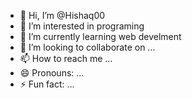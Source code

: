 - 👋 Hi, I’m @Hishaq00
- 👀 I’m interested in programing
- 🌱 I’m currently learning web develment
- 💞️ I’m looking to collaborate on ...
- 📫 How to reach me ...
- 😄 Pronouns: ...
- ⚡ Fun fact: ...

<!---
Hishaq00/Hishaq00 is a ✨ special ✨ repository because its `README.md` (this file) appears on your GitHub profile.
You can click the Preview link to take a look at your changes.
--->
